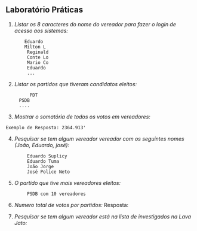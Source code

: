 Laboratório Práticas
--------------------



1. *Listar os 8 caracteres do nome do vereador para fazer o login de acesso aos sistemas:*

```Exemplo de resposta:
       Eduardo
       Milton L
        Reginald
        Conte Lo
        Mario Co
        Eduardo
        ...
```
	 
2. _Listar os partidos que tiveram candidatos eleitos:_
   
```Exemplo de Resposta:
         PDT
	 PSDB
	 ....
```

3. _Mostrar o somatória de todos os votos em vereadores:_
    
```Exemplo de Resposta: 2364.913'```


4. _Pesquisar se tem algum vereador vereador com os seguintes nomes (João, Eduardo, josé):_
```Exemplo de Resposta:
	    Eduardo Suplicy
		Eduardo Tuma
		João Jorge
		José Police Neto
```
        	
	
5. _O partido que tive mais vereadores eleitos:_
   
```Resposta: 
        PSDB com 10 vereadores
```
6. _Numero total de votos por partidos:_
   Resposta: 
   
7. _Pesquisar se tem algum vereador está na lista de investigados na Lava Jato:_ 
 
